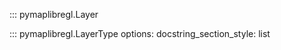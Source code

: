 ::: pymaplibregl.Layer

::: pymaplibregl.LayerType
    options:
        docstring_section_style: list
